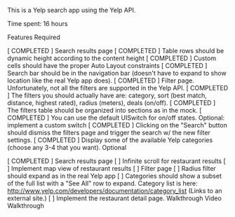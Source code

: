 This is a Yelp search app using the Yelp API.

Time spent: 16 hours

Features
Required

[ COMPLETED ] Search results page
[ COMPLETED ] Table rows should be dynamic height according to the content height
[ COMPLETED ] Custom cells should have the proper Auto Layout constraints
[ COMPLETED ] Search bar should be in the navigation bar (doesn't have to expand to show location like the real Yelp app does).
[ COMPLETED ] Filter page. Unfortunately, not all the filters are supported in the Yelp API.
[ COMPLETED ] The filters you should actually have are: category, sort (best match, distance, highest rated), radius (meters), deals (on/off).
[ COMPLETED ] The filters table should be organized into sections as in the mock.
[ COMPLETED ] You can use the default UISwitch for on/off states. Optional: implement a custom switch
[ COMPLETED ] Clicking on the "Search" button should dismiss the filters page and trigger the search w/ the new filter settings.
[ COMPLETED ] Display some of the available Yelp categories (choose any 3-4 that you want).
Optional

[ COMPLETED ] Search results page
[ ] Infinite scroll for restaurant results
[ ] Implement map view of restaurant results
[ ] Filter page
[ ] Radius filter should expand as in the real Yelp app
[ ] Categories should show a subset of the full list with a "See All" row to expand. Category list is here: http://www.yelp.com/developers/documentation/category_list (Links to an external site.)
[ ] Implement the restaurant detail page.
Walkthrough
Video Walkthrough
